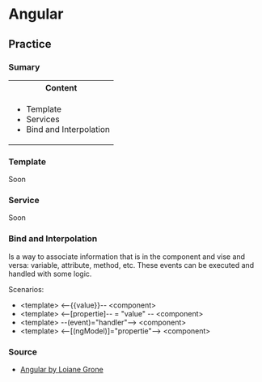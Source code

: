 # Angular
## Practice

### Sumary

<table>
   <tr> 
     <th> Content </th>
  </tr>
  <tr> 
    <td>
          <ul>
            <li>Template</li>
            <li>Services</li>
            <li>Bind and Interpolation</li>
          </ul>
    </td>
  </tr> 
</table>
 
 
 ### Template
 <p>
    Soon
 </p>
 
 
 ### Service
 <p>
    Soon
 </p>
 
 ### Bind and Interpolation
 
<p> 
  Is a way to associate information that is in the component and vise and versa: variable, attribute, method, etc.
  These events can be executed and handled with some logic.
</p>
 
 <p>
  Scenarios:
 </p>

<ul>
    <li>  <</>template></> <</>--{{value}}-- <</>component></></li>
    <li>  <</>template></> <</>--[propertie]-- = "value" -- <</>component></></li>
    <li>  <</>template></> --(event)="handler"--></> <</>component></li>
    <li>  <</>template></> <</>--[(ngModel)]="propertie"--> <</>component></></li>
</ul>

### Source

<ul>
<li>
<a href="https://www.youtube.com/watch?v=tPOMG0D57S0&list=PLGxZ4Rq3BOBoSRcKWEdQACbUCNWLczg2G"> Angular by Loiane Grone</a>
 
 </ul>
